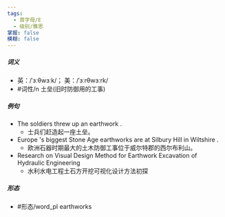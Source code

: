 ```yaml
---
tags:
  - 首字母/E
  - 级别/雅思
掌握: false
模糊: false
---
```

##### 词义
- 英：/ˈɜːθwɜːk/； 美：/ˈɜːrθwɜːrk/
- #词性/n  土垒(旧时防御用的工事)
##### 例句
- The soldiers threw up an earthwork .
	- 士兵们赶造起一座土垒。
- Europe 's biggest Stone Age earthworks are at Silbury Hill in Wiltshire .
	- 欧洲石器时期最大的土木防御工事位于威尔特郡的西尔布利山。
- Research on Visual Design Method for Earthwork Excavation of Hydraulic Engineering
	- 水利水电工程土石方开挖可视化设计方法初探
##### 形态
- #形态/word_pl earthworks
